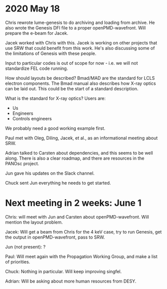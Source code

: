 # 2020 May 18

Chris rewrote lume-genesis to do archiving and loading from archive. He also wrote the Genesis DFl file to a proper openPMD-wavefront. Will prepare the e-beam for Jacek. 

Jacek worked with Chris with this. Jacek is working on other projects that use SRW that could benefit from this work. He's also discussing some of the limitations of Genesis with these people. 

Input to particular codes is out of scope for now - i.e. we will not standardize FEL code running.

How should layouts be described? Bmad/MAD are the standard for LCLS electron components. The Bmad manual also describes how X-ray optics can be laid out. This could be the start of a standard description.

What is the standard for X-ray optics? Users are:
 - Us
 - Engineers
 - Controls engineers 
  
We probably need a good working example first.

Paul met with Oleg, Diling, Jacek, et al., as an informational meeting about SRW. 

Adrian talked to Carsten about dependencies, and this seems to be well along. There is also a clear roadmap, and there are resources in the PANOsc project. 

Jun gave his updates on the Slack channel. 

Chuck sent Jun everything he needs to get started. 


# Next meeting in 2 weeks: June 1

Chris: will meet with Jun and Carsten about openPMD-wavefront. Will mention the layout problem. 

Jacek: Will get a beam from Chris for the 4 keV case, try to run Genesis, get the output in openPMD-wavefront, pass to SRW.

Jun (not present): ?

Paul: Will meet again with the Propagation Working Group, and make a list of priorities. 

Chuck: Nothing in particular. Will keep improving singfel. 

Adrian: Will be asking about more human resources from DESY. 